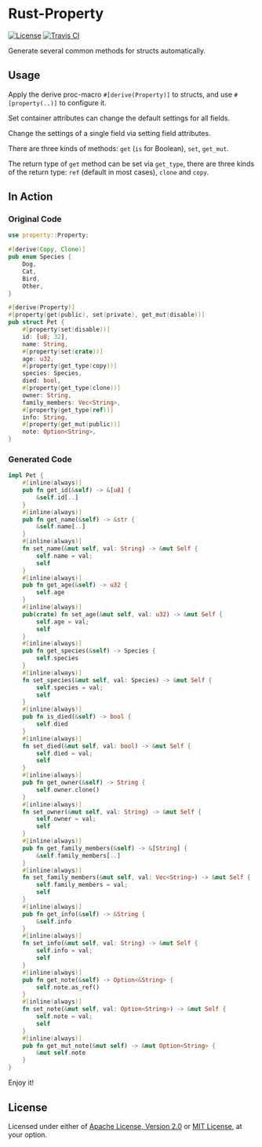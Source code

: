 # Rust-Property

[![License]](#license)
[![Travis CI]](https://travis-ci.com/yangby-cryptape/rust-property)

Generate several common methods for structs automatically.

[License]: https://img.shields.io/badge/License-Apache--2.0%20OR%20MIT-blue.svg
[Travis CI]: https://img.shields.io/travis/com/yangby-cryptape/rust-property.svg

## Usage

Apply the derive proc-macro `#[derive(Property)]` to structs, and use `#[property(..)]` to configure it.

Set container attributes can change the default settings for all fields.

Change the settings of a single field via setting field attributes.

There are three kinds of methods: `get` (`is` for Boolean), `set`, `get_mut`.

The return type of `get` method can be set via `get_type`, there are three kinds of the return type: `ref` (default in most cases), `clone` and `copy`.

## In Action

### Original Code

```rust
use property::Property;

#[derive(Copy, Clone)]
pub enum Species {
    Dog,
    Cat,
    Bird,
    Other,
}

#[derive(Property)]
#[property(get(public), set(private), get_mut(disable))]
pub struct Pet {
    #[property(set(disable))]
    id: [u8; 32],
    name: String,
    #[property(set(crate))]
    age: u32,
    #[property(get_type(copy))]
    species: Species,
    died: bool,
    #[property(get_type(clone))]
    owner: String,
    family_members: Vec<String>,
    #[property(get_type(ref))]
    info: String,
    #[property(get_mut(public))]
    note: Option<String>,
}
```

### Generated Code

```rust
impl Pet {
    #[inline(always)]
    pub fn get_id(&self) -> &[u8] {
        &self.id[..]
    }
    #[inline(always)]
    pub fn get_name(&self) -> &str {
        &self.name[..]
    }
    #[inline(always)]
    fn set_name(&mut self, val: String) -> &mut Self {
        self.name = val;
        self
    }
    #[inline(always)]
    pub fn get_age(&self) -> u32 {
        self.age
    }
    #[inline(always)]
    pub(crate) fn set_age(&mut self, val: u32) -> &mut Self {
        self.age = val;
        self
    }
    #[inline(always)]
    pub fn get_species(&self) -> Species {
        self.species
    }
    #[inline(always)]
    fn set_species(&mut self, val: Species) -> &mut Self {
        self.species = val;
        self
    }
    #[inline(always)]
    pub fn is_died(&self) -> bool {
        self.died
    }
    #[inline(always)]
    fn set_died(&mut self, val: bool) -> &mut Self {
        self.died = val;
        self
    }
    #[inline(always)]
    pub fn get_owner(&self) -> String {
        self.owner.clone()
    }
    #[inline(always)]
    fn set_owner(&mut self, val: String) -> &mut Self {
        self.owner = val;
        self
    }
    #[inline(always)]
    pub fn get_family_members(&self) -> &[String] {
        &self.family_members[..]
    }
    #[inline(always)]
    fn set_family_members(&mut self, val: Vec<String>) -> &mut Self {
        self.family_members = val;
        self
    }
    #[inline(always)]
    pub fn get_info(&self) -> &String {
        &self.info
    }
    #[inline(always)]
    fn set_info(&mut self, val: String) -> &mut Self {
        self.info = val;
        self
    }
    #[inline(always)]
    pub fn get_note(&self) -> Option<&String> {
        self.note.as_ref()
    }
    #[inline(always)]
    fn set_note(&mut self, val: Option<String>) -> &mut Self {
        self.note = val;
        self
    }
    #[inline(always)]
    pub fn get_mut_note(&mut self) -> &mut Option<String> {
        &mut self.note
    }
}
```

Enjoy it!

## License

Licensed under either of [Apache License, Version 2.0] or [MIT License], at
your option.

[Apache License, Version 2.0]: LICENSE-APACHE
[MIT License]: LICENSE-MIT
